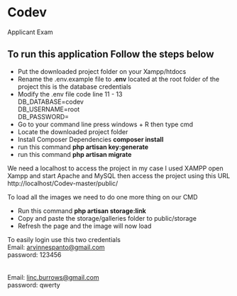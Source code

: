 # Codev
 Applicant Exam

<h2>To run this application Follow the steps below</h2>
<ul>
 <li>Put the downloaded project folder on your Xampp/htdocs
 <li>Rename the .env.example file to <b>.env</b> located at the root folder of the project this is the database credentials</li>
<li>Modify the .env file code line 11 - 13<br />
DB_DATABASE=codev<br />
DB_USERNAME=root<br />
DB_PASSWORD=
</li>
 <li>Go to your command line press windows + R then type cmd</li>
 <li>Locate the downloaded project folder</li>
 <li>Install Composer Dependencies <b>composer install</b></li>
  <li>run this command <b>php artisan key:generate</b></li>
 <li>run this command <b>php artisan migrate</b></li>
 </ul>
 We need a localhost to access the project in my case I used XAMPP open Xampp and start Apache and MySQL then access the project using this URL http://localhost/Codev-master/public/
 
To load all the images we need to do one more thing on our CMD
<ul>
<li>Run this command <b>php artisan storage:link</b></li>
<li>Copy and paste the storage/galleries folder to public/storage</li>
<li>Refresh the page and the image will now load</li>
</ul>

To easily login use this two credentials <br />
Email: arvinnespanto@gmail.com<br />
password: 123456<br />
<br /><br />
Email: linc.burrows@gmail.com<br />
password: qwerty<br />
